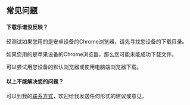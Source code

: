 ## 常见问题
#### 下载乐谱没反映？
经测试如果您用的是安卓设备的Chrome浏览器，请先寻找您设备的下载目录。

如果您用的是苹果设备的Chrome浏览器，那么您可能未能成功下载文件。

可以尝试用您设备的默认浏览器或使用电脑端浏览器下载。
#### 以上不能解决您的问题？
可以到我的[联系方式](https://prds98.com/contact)，欢迎给我发送任何形式的建议或意见。
